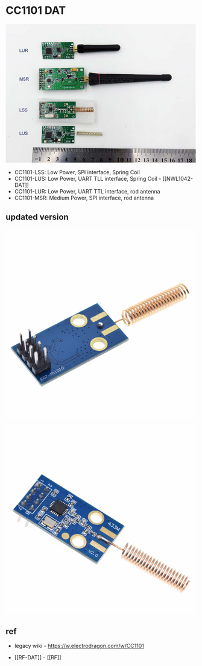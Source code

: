 

# CC1101 DAT

![](36-52-17-29-01-2023.png)

- CC1101-LSS: Low Power, SPI interface, Spring Coil
- CC1101-LUS: Low Power, UART TLL interface, Spring Coil - [[NWL1042-DAT]]
- CC1101-LUR: Low Power, UART TTL interface, rod antenna
- CC1101-MSR: Medium Power, SPI interface, rod antenna




## updated version

![](47-43-18-21-02-2023.png)

![](38-45-18-21-02-2023.png)


## ref 

-  legacy wiki - https://w.electrodragon.com/w/CC1101

- [[RF-DAT]] - [[RF]]
